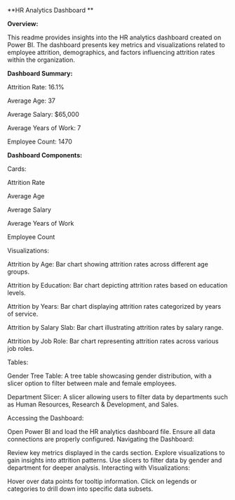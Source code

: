 
**HR Analytics Dashboard **

**Overview:**

This readme provides insights into the HR analytics dashboard created on Power BI. The dashboard presents key metrics and visualizations related to employee attrition, demographics, and factors influencing attrition rates within the organization.

**Dashboard Summary:**

Attrition Rate: 16.1%

Average Age: 37

Average Salary: $65,000

Average Years of Work: 7

Employee Count: 1470

**Dashboard Components:**

Cards:

Attrition Rate

Average Age

Average Salary

Average Years of Work

Employee Count

Visualizations:

Attrition by Age: Bar chart showing attrition rates across different age groups.

Attrition by Education: Bar chart depicting attrition rates based on education levels.

Attrition by Years: Bar chart displaying attrition rates categorized by years of service.

Attrition by Salary Slab: Bar chart illustrating attrition rates by salary range.

Attrition by Job Role: Bar chart representing attrition rates across various job roles.

Tables:

Gender Tree Table: A tree table showcasing gender distribution, with a slicer option to filter between male and female employees.

Department Slicer: A slicer allowing users to filter data by departments such as Human Resources, Research & Development, and Sales.

Accessing the Dashboard:

Open Power BI and load the HR analytics dashboard file.
Ensure all data connections are properly configured.
Navigating the Dashboard:

Review key metrics displayed in the cards section.
Explore visualizations to gain insights into attrition patterns.
Use slicers to filter data by gender and department for deeper analysis.
Interacting with Visualizations:

Hover over data points for tooltip information.
Click on legends or categories to drill down into specific data subsets.
